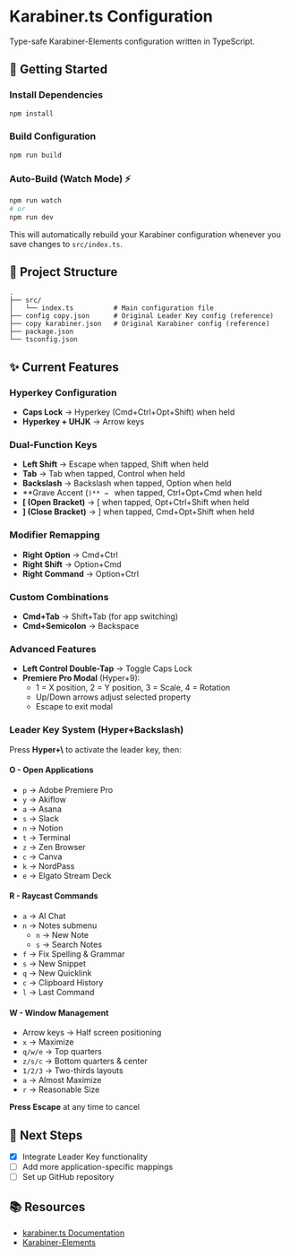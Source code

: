 # Karabiner.ts Configuration

Type-safe Karabiner-Elements configuration written in TypeScript.

## 🚀 Getting Started

### Install Dependencies

```bash
npm install
```

### Build Configuration

```bash
npm run build
```

### Auto-Build (Watch Mode) ⚡

```bash
npm run watch
# or
npm run dev
```

This will automatically rebuild your Karabiner configuration whenever you save changes to `src/index.ts`.

## 📁 Project Structure

```
.
├── src/
│   └── index.ts          # Main configuration file
├── config copy.json      # Original Leader Key config (reference)
├── copy karabiner.json   # Original Karabiner config (reference)
├── package.json
└── tsconfig.json
```

## ✨ Current Features

### Hyperkey Configuration
- **Caps Lock** → Hyperkey (Cmd+Ctrl+Opt+Shift) when held
- **Hyperkey + UHJK** → Arrow keys

### Dual-Function Keys
- **Left Shift** → Escape when tapped, Shift when held
- **Tab** → Tab when tapped, Control when held
- **Backslash** → Backslash when tapped, Option when held
- **Grave Accent (`)** → ` when tapped, Ctrl+Opt+Cmd when held
- **[ (Open Bracket)** → [ when tapped, Opt+Ctrl+Shift when held
- **] (Close Bracket)** → ] when tapped, Cmd+Opt+Shift when held

### Modifier Remapping
- **Right Option** → Cmd+Ctrl
- **Right Shift** → Option+Cmd
- **Right Command** → Option+Ctrl

### Custom Combinations
- **Cmd+Tab** → Shift+Tab (for app switching)
- **Cmd+Semicolon** → Backspace

### Advanced Features
- **Left Control Double-Tap** → Toggle Caps Lock
- **Premiere Pro Modal** (Hyper+9):
  - 1 = X position, 2 = Y position, 3 = Scale, 4 = Rotation
  - Up/Down arrows adjust selected property
  - Escape to exit modal

### Leader Key System (Hyper+Backslash)

Press **Hyper+\\** to activate the leader key, then:

#### **O** - Open Applications
- `p` → Adobe Premiere Pro
- `y` → Akiflow
- `a` → Asana
- `s` → Slack
- `n` → Notion
- `t` → Terminal
- `z` → Zen Browser
- `c` → Canva
- `k` → NordPass
- `e` → Elgato Stream Deck

#### **R** - Raycast Commands
- `a` → AI Chat
- `n` → Notes submenu
  - `n` → New Note
  - `s` → Search Notes
- `f` → Fix Spelling & Grammar
- `s` → New Snippet
- `q` → New Quicklink
- `c` → Clipboard History
- `l` → Last Command

#### **W** - Window Management
- Arrow keys → Half screen positioning
- `x` → Maximize
- `q/w/e` → Top quarters
- `z/s/c` → Bottom quarters & center
- `1/2/3` → Two-thirds layouts
- `a` → Almost Maximize
- `r` → Reasonable Size

**Press Escape** at any time to cancel

## 🎯 Next Steps

- [x] Integrate Leader Key functionality
- [ ] Add more application-specific mappings
- [ ] Set up GitHub repository

## 📚 Resources

- [karabiner.ts Documentation](https://github.com/evan-liu/karabiner.ts)
- [Karabiner-Elements](https://karabiner-elements.pqrs.org/)

